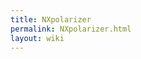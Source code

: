 ```yaml
---
title: NXpolarizer
permalink: NXpolarizer.html
layout: wiki
---
```


<nxformat file="NXpolarizer.xml"></nxformat>
